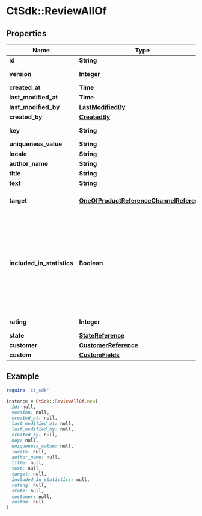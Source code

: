 # CtSdk::ReviewAllOf

## Properties

| Name | Type | Description | Notes |
| ---- | ---- | ----------- | ----- |
| **id** | **String** | The unique ID of the review. | [optional] |
| **version** | **Integer** | The current version of the review. | [optional] |
| **created_at** | **Time** |  | [optional] |
| **last_modified_at** | **Time** |  | [optional] |
| **last_modified_by** | [**LastModifiedBy**](LastModifiedBy.md) |  | [optional] |
| **created_by** | [**CreatedBy**](CreatedBy.md) |  | [optional] |
| **key** | **String** | User-specific unique identifier for the review. | [optional] |
| **uniqueness_value** | **String** |  | [optional] |
| **locale** | **String** |  | [optional] |
| **author_name** | **String** |  | [optional] |
| **title** | **String** |  | [optional] |
| **text** | **String** |  | [optional] |
| **target** | [**OneOfProductReferenceChannelReference**](OneOfProductReferenceChannelReference.md) | Identifies the target of the review. Can be a Product or a Channel | [optional] |
| **included_in_statistics** | **Boolean** | Indicates if this review is taken into account in the ratings statistics of the target. A review is per default used in the statistics, unless the review is in a state that does not have the role &#x60;ReviewIncludedInStatistics&#x60;. If the role of a State is modified after the calculation of this field, the calculation is not updated. | [optional] |
| **rating** | **Integer** | Number between -100 and 100 included. | [optional] |
| **state** | [**StateReference**](StateReference.md) |  | [optional] |
| **customer** | [**CustomerReference**](CustomerReference.md) |  | [optional] |
| **custom** | [**CustomFields**](CustomFields.md) |  | [optional] |

## Example

```ruby
require 'ct_sdk'

instance = CtSdk::ReviewAllOf.new(
  id: null,
  version: null,
  created_at: null,
  last_modified_at: null,
  last_modified_by: null,
  created_by: null,
  key: null,
  uniqueness_value: null,
  locale: null,
  author_name: null,
  title: null,
  text: null,
  target: null,
  included_in_statistics: null,
  rating: null,
  state: null,
  customer: null,
  custom: null
)
```

